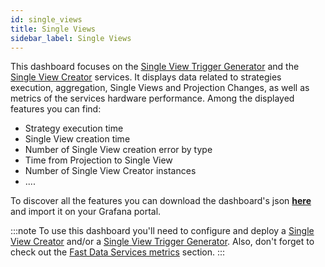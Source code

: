 ```yaml
---
id: single_views
title: Single Views
sidebar_label: Single Views
---
```


This dashboard focuses on the [Single View Trigger Generator](/fast_data/single_view_trigger_generator.md) and the [Single View Creator](/fast_data/single_view_creator.md) services. It displays data related to strategies execution, aggregation, Single Views and Projection Changes, as well as metrics of the services hardware performance. Among the displayed features you can find:

- Strategy execution time
- Single View creation time
- Number of Single View creation error by type
- Time from Projection to Single View
- Number of Single View Creator instances
- ....

To discover all the features you can download the dashboard's json <a download target="_blank" href="/docs_files_to_download/dashboards/single-views.json">**here**</a> and import it on your Grafana portal.

:::note
To use this dashboard you'll need to configure and deploy a [Single View Creator](/fast_data/configuration/single_view_creator.md) and/or a [Single View Trigger Generator](/fast_data/configuration/single_view_trigger_generator.md). Also, don't forget to check out the [Fast Data Services metrics](/fast_data/monitoring/overview.md#fast-data-services-metrics) section.
:::